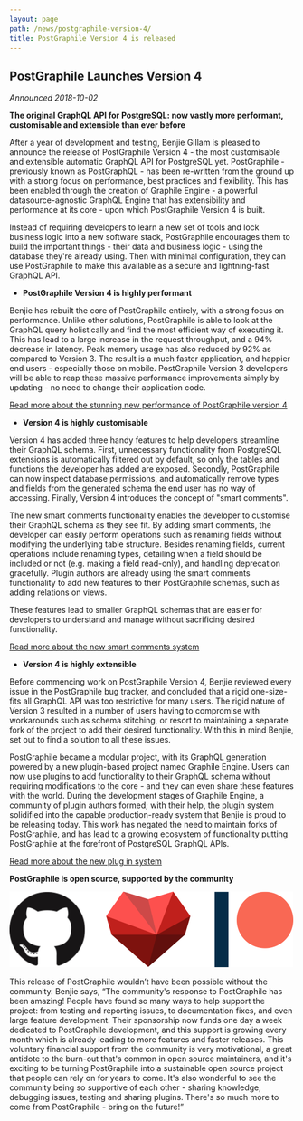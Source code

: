 ```yaml
---
layout: page
path: /news/postgraphile-version-4/
title: PostGraphile Version 4 is released
---
```


## PostGraphile Launches Version 4

_Announced 2018-10-02_

**The original GraphQL API for PostgreSQL: now vastly more performant, customisable and extensible than ever before**

After a year of development and testing, Benjie Gillam is pleased to announce the release of PostGraphile Version 4 - the most customisable and extensible automatic GraphQL API for PostgreSQL yet. PostGraphile - previously known as PostGraphQL - has been re-written from the ground up with a strong focus on performance, best practices and flexibility. This has been enabled through the creation of Graphile Engine - a powerful datasource-agnostic GraphQL Engine that has extensibility and performance at its core - upon which PostGraphile Version 4 is built.

Instead of requiring developers to learn a new set of tools and lock business logic into a new software stack, PostGraphile encourages them to build the important things - their data and business logic - using the database they're already using. Then with minimal configuration, they can use PostGraphile to make this available as a secure and lightning-fast GraphQL API.

* **PostGraphile Version 4 is highly performant**

Benjie has rebuilt the core of PostGraphile entirely, with a strong focus on performance. Unlike other solutions, PostGraphile is able to look at the GraphQL query holistically and find the most efficient way of executing it. This has lead to a large increase in the request throughput, and a 94% decrease in latency. Peak memory usage has also reduced by 92% as compared to Version 3. The result is a much faster application, and happier end users - especially those on mobile. PostGraphile Version 3 developers will be able to reap these massive performance improvements simply by updating - no need to change their application code.

<div class="flex flex-row flex-wrap">
<div class='text-center col-xs-12 col-md-3 col-lg-5 postgraphile-graphs-requests-per-second'></div>
<div class='text-center col-xs-12 col-md-3 col-lg-5 postgraphile-graphs-average-latency-label'></div>
</div>

[Read more about the stunning new performance of PostGraphile version 4](/postgraphile/performance/)

* **Version 4 is highly customisable**

Version 4 has added three handy features to help developers streamline their GraphQL schema. First, unnecessary functionality from PostgreSQL extensions is automatically filtered out by default, so only the tables and functions the developer has added are exposed. Secondly, PostGraphile can now inspect database permissions, and automatically remove types and fields from the generated schema the end user has no way of accessing. Finally, Version 4 introduces the concept of "smart comments".

The new smart comments functionality enables the developer to customise their GraphQL schema as they see fit. By adding smart comments, the developer can easily perform operations such as renaming fields without modifying the underlying table structure. Besides renaming fields, current operations include renaming types, detailing when a field should be included or not (e.g. making a field read-only), and handling deprecation gracefully. Plugin authors are already using the smart comments functionality to add new features to their PostGraphile schemas, such as adding relations on views.

These features lead to smaller GraphQL schemas that are easier for developers to understand and manage without sacrificing desired functionality.

[Read more about the new smart comments system](/postgraphile/smart-comments/)

* **Version 4 is highly extensible**

Before commencing work on PostGraphile Version 4, Benjie reviewed every issue in the PostGraphile bug tracker, and concluded that a rigid one-size-fits all GraphQL API was too restrictive for many users. The rigid nature of Version 3 resulted in a number of users having to compromise with workarounds such as schema stitching, or resort to maintaining a separate fork of the project to add their desired functionality. With this in mind Benjie, set out to find a solution to all these issues.

PostGraphile became a modular project, with its GraphQL generation powered by a new plugin-based project named Graphile Engine. Users can now use plugins to add functionality to their GraphQL schema without requiring modifications to the core - and they can even share these features with the world. During the development stages of Graphile Engine, a community of plugin authors formed; with their help, the plugin system solidified into the capable production-ready system that Benjie is proud to be releasing today. This work has negated the need to maintain forks of PostGraphile, and has lead to a growing ecosystem of functionality putting PostGraphile at the forefront of PostgreSQL GraphQL APIs.

[Read more about the new plug in system](/postgraphile/extending/)

**PostGraphile is open source, supported by the community**

<div class="flex flex-wrap justify-around">
<img alt="PostGraphile thanks the community" src="/images/thanks.png" />
</div>

This release of PostGraphile wouldn’t have been possible without the community. Benjie says, “The community's response to PostGraphile has been amazing! People have found so many ways to help support the project: from testing and reporting issues, to documentation fixes, and even large feature development. Their sponsorship now funds one day a week dedicated to PostGraphile development, and this support is growing every month which is already leading to more features and faster releases. This voluntary financial support from the community is very motivational, a great antidote to the burn-out that's common in open source maintainers, and it's exciting to be turning PostGraphile into a sustainable open source project that people can rely on for years to come. It's also wonderful to see the community being so supportive of each other - sharing knowledge, debugging issues, testing and sharing plugins. There's so much more to come from PostGraphile - bring on the future!”
